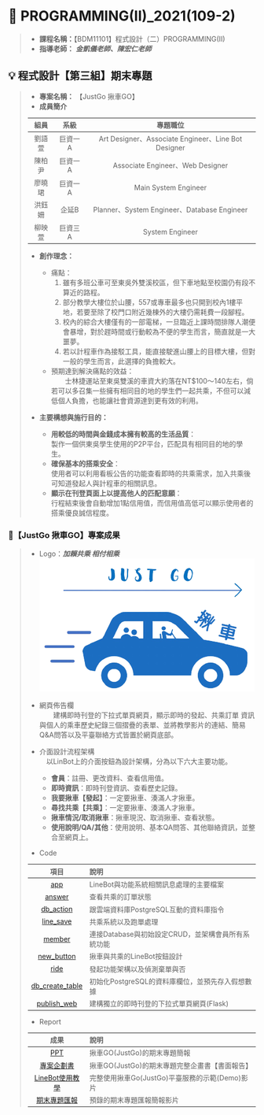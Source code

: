 # :taxi: PROGRAMMING(II)_2021(109-2)
> * **課程名稱：**【BDM11101】程式設計（二）PROGRAMMING(II)
> * **指導老師：** **_金凱儀老師、陳宏仁老師_**

## :bulb: 程式設計【第三組】期末專題
> * **專案名稱：** 【JustGo 揪車GO】 
> * **成員簡介**
>
> | 組員  |  系級  |專題職位|
> | :------: |  :--------:  | :-----: |
> | 劉語萱 | 巨資一A | Art Designer、Associate Engineer、Line Bot Designer|
> | 陳柏尹 | 巨資一A | Associate Engineer、Web Designer|
> | 廖曉珺 | 巨資一A | Main System Engineer|
> | 洪鈺姍 | 企延B | Planner、System Engineer、Database Engineer |
> | 柳映萱 | 巨資三A | System Engineer|
> * **創作理念：**  
>   * 痛點：  
>       1. 雖有多班公車可至東吳外雙溪校區，但下車地點至校園仍有段不算近的路程。  
>       2. 部分教學大樓位於山腰，557或專車最多也只開到校內1樓平地，若要至除了校門口附近幾棟外的大樓仍需耗費一段腳程。  
>       3. 校內的綜合大樓僅有的一部電梯，一旦臨近上課時間排隊人潮便會暴增，對於趕時間或行動較為不便的學生而言，簡直就是一大噩夢。  
>       4. 若以計程車作為接駁工具，能直接駛進山腰上的目標大樓，但對一般的學生而言，此選擇的負擔較大。
>   * 預期達到解決痛點的效益：  
> 　　士林捷運站至東吳雙溪的車資大約落在NT$100～140左右，倘若可以多召集一些擁有相同目的地的學生們一起共乘，不但可以減低個人負擔，也能讓社會資源達到更有效的利用。
>
> * **主要構想與施行目的：**  
>   * **用較低的時間與金錢成本擁有較高的生活品質**：  
>製作一個供東吳學生使用的P2P平台，匹配具有相同目的地的學生。
>   * **確保基本的搭乘安全**：  
> 使用者可以利用看板公告的功能查看即時的共乘需求，加入共乘後可知道發起人與計程車的相關訊息。
>   * **顯示在刊登頁面上以提高他人的匹配意願**：  
行程結束後會自動增加1點信用值，而信用值高低可以顯示使用者的搭乘優良誠信程度。

### :star2:【JustGo 揪車GO】專案成果
> * Logo：**_加賴共乘 相付相乘_**    
> ![JustGo_Logo](./picture/JustGo_Logo.png)
> * 網頁佈告欄  
> 　　建構即時刊登的下拉式單頁網頁，顯示即時的發起、共乘訂單 資訊與個人的乘車歷史紀錄三個摺疊的表單、並將教學影片的連結、簡易Q&A問答以及平臺聯絡方式皆置於網頁底部。
>
> * 介面設計流程架構  
> 　以LinBot上的介面按鈕為設計架構，分為以下六大主要功能。   
>   * **會員**：註冊、更改資料、查看信用值。
>   * **即時資訊**：即時刊登資訊、查看歷史記錄。
>   * **我要揪車【發起】**：一定要揪車、湊滿人才揪車。
>   * **尋找共乘【共乘】**：一定要揪車、湊滿人才揪車。
>   * **揪車情況/取消揪車**：揪車現況、取消揪車、查看狀態。
>   * **使用說明/QA/其他**：使用說明、基本QA問答、其他聯絡資訊，並整合至網頁上。
> 
> * Code
>   
> | 項目 | 說明 |   
> | :-----: | :-------- |
> |[app](./JustGo_Code/app.py)|LineBot與功能系統相關訊息處理的主要檔案|
> |[answer](./JustGo_Code/answer.py)|查看共乘的訂單狀態|
> |[db_action](./JustGo_Code/db_actions.py)|跟雲端資料庫PostgreSQL互動的資料庫指令|
> |[line_save](./JustGo_Code/line_save.py)|共乘系統以及跑單處理|
> |[member](./JustGo_Code/member.py)|連接Database與初始設定CRUD，並架構會員所有系統功能|
> |[new_button](./JustGo_Code/new_button.py)|揪車與共乘的LineBot按鈕設計| 
> |[ride](./JustGo_Code/ride.py)|發起功能架構以及偵測棄單與否|
> |[db_create_table](./JustGo_Code/db_create_table.ipynb)|初始化PostgreSQL的資料庫欄位，並預先存入假想數據|
> |[publish_web](./JustGo_Code/pulish_web)|建構獨立的即時刊登的下拉式單頁網頁(Flask)| 
> 
> * Report
> 
> | 成果 | 說明 |   
> | :-----: | :-------- |
> |[PPT](./report/JustGo_PPT.pdf)|揪車GO(JustGo)的期末專題簡報|
> |[專案企劃書](./report/JustGo_共乘系統企畫書.pdf)|揪車GO(JustGo)的期末專題完整企畫書【書面報告】| 
> |[LineBot使用教學](https://youtu.be/bHd_7tuHBwI)|完整使用揪車Go(JustGo)平臺服務的示範(Demo)影片|
> |[期末專題匯報](https://youtu.be/m1Go8lC0oR0)|預錄的期末專題匯報簡報影片|
